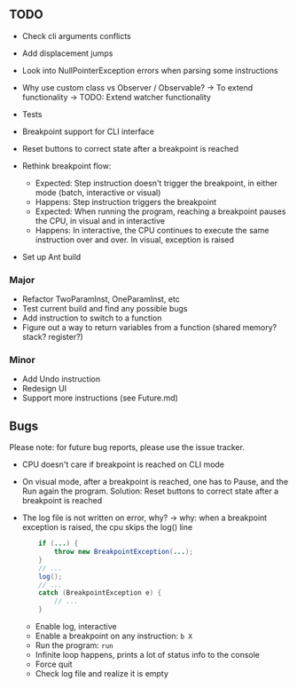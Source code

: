 ## TODO

- Check cli arguments conflicts
- Add displacement jumps
- Look into NullPointerException errors when parsing some instructions
- Why use custom class vs Observer / Observable? -> To extend functionality -> TODO: Extend watcher functionality
- Tests

- Breakpoint support for CLI interface
- Reset buttons to correct state after a breakpoint is reached
- Rethink breakpoint flow:

    * Expected: Step instruction doesn't trigger the breakpoint, in either mode (batch, interactive or visual)
    * Happens: Step instruction triggers the breakpoint
    * Expected: When running the program, reaching a breakpoint pauses the CPU, in visual and in interactive
    * Happens: In interactive, the CPU continues to execute the same instruction over and over. In visual, exception is raised

- Set up Ant build


### Major

- Refactor TwoParamInst, OneParamInst, etc
- Test current build and find any possible bugs
- Add instruction to switch to a function
- Figure out a way to return variables from a function (shared memory? stack? register?)

### Minor
- Add Undo instruction
- Redesign UI
- Support more instructions (see Future.md)

## Bugs

Please note: for future bug reports, please use the issue tracker.

- CPU doesn't care if breakpoint is reached on CLI mode
- On visual mode, after a breakpoint is reached, one has to Pause, and the Run again the program. Solution:
Reset buttons to correct state after a breakpoint is reached
- The log file is not written on error, why? -> why: when a breakpoint exception is raised, the cpu skips the log() line

    ```java
        if (...) {
            throw new BreakpointException(...);
        }
        // ...
        log();
        // ...
        catch (BreakpointException e) {
            // ...
        }
    ```

    * Enable log, interactive
    * Enable a breakpoint on any instruction: `b X`
    * Run the program: `run`
    * Infinite loop happens, prints a lot of status info to the console
    * Force quit
    * Check log file and realize it is empty
